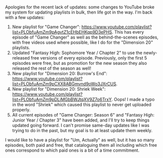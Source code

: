 Apologies for the recent lack of updates: some changes to YouTube broke my
system for updating playlists in bulk, then life got in the way. I'm back with a
few updates:

1. New playlist for "Game Changer":
   https://www.youtube.com/playlist?list=PLObfuAmZm9pAgvtZ1cEHbEHKqp9D3ePHS.
   This has every episode of "Game Changer" as well as the behind-the-scenes
   episodes, with free videos used where possible, like I do for the "Dimension
   20" playlists.
2. Updated "Fantasy High: Sophomore Year / Chapter 2" to use the newly-released
   free versions of every episode. Previously, only the first 5 episodes were
   free, but as promotion for the new season they also released the rest of the
   season as well!
3. New playlist for "Dimension 20: Burrow's End":
   https://www.youtube.com/playlist?list=PLObfuAmZm9pCXX8ABGmvnd9oWo3JXrCUS.
4. New playlist for "Dimension 20: Shriek Week":
   https://www.youtube.com/playlist?list=PLObfuAmZm9pDLiMGbBWJtqXV9Z7o6TrxY.
   Oops! I made a typo in the word "Shriek" which caused this playlist to never
   get uploaded properly.
5. All current episodes of "Game Changer: Season 6" and "Fantasy High: Junior
   Year / Chapter 3" have been added, and I'll try to keep things updated going
   forward. I can't promise same-day updates like I was trying to do in the
   past, but my goal is to at least update them weekly.

I would like to have a playlist for "Um, Actually" as well, but it has so many
episodes, both paid and free, that cataloguing them all including which free
ones correspond to which paid ones is a bit of a time commitment.
